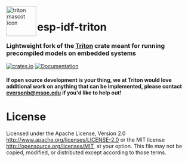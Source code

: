  <img align="left" src="https://raw.githubusercontent.com/BradenEverson/triton/master/triton-logo.svg" width="80px" height="80px" alt="triton mascot icon">

# esp-idf-triton

### Lightweight fork of the [Triton](https://github.com/BradenEverson/triton) crate meant for running precompiled models on embedded systems

[![crates.io](https://img.shields.io/crates/v/esp_idf_triton.svg)](https://crates.io/crates/esp_idf_triton)
[![Documentation](https://docs.rs/esp_idf_triton/badge.svg)](https://docs.rs/esp_idf_triton)

#### If open source development is your thing, we at Triton would love additional work on anything that can be implemented, please contact **eversonb@msoe.edu** if you'd like to help out!

# License
Licensed under the Apache License, Version 2.0 http://www.apache.org/licenses/LICENSE-2.0 or the MIT license http://opensource.org/licenses/MIT, at your option. This file may not be copied, modified, or distributed except according to those terms.
